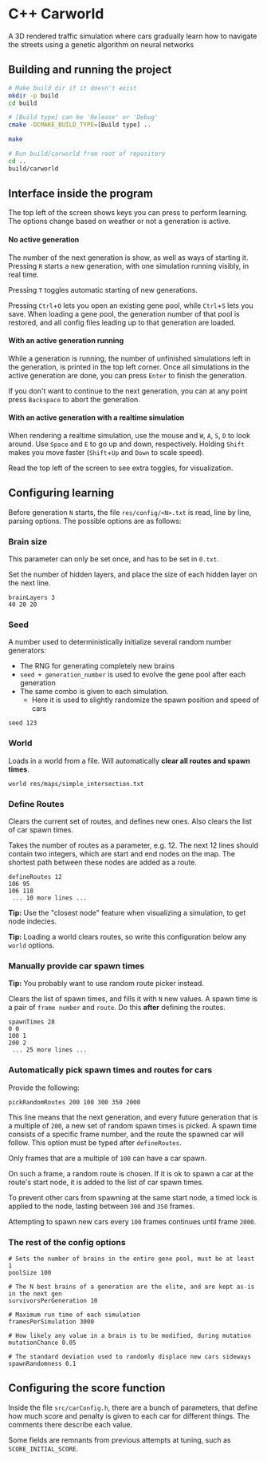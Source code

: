 # C++ Carworld

A 3D rendered traffic simulation where cars gradually learn how to navigate the streets using a genetic algorithm on neural networks

## Building and running the project
```sh
# Make build dir if it doesn't exist
mkdir -p build
cd build

# [Build type] can be 'Release' or 'Debug'
cmake -DCMAKE_BUILD_TYPE=[Build type] ..

make

# Run build/carworld from root of repository
cd ..
build/carworld
```

## Interface inside the program
The top left of the screen shows keys you can press to perform learning.
The options change based on weather or not a generation is active.

#### No active generation
The number of the next generation is show, as well as ways of starting it.
Pressing `R` starts a new generation, with one simulation running visibly, in real time.

Pressing `T` toggles automatic starting of new generations.

Pressing `Ctrl`+`O` lets you open an existing gene pool, while `Ctrl`+`S` lets you save.
When loading a gene pool, the generation number of that pool is restored,
and all config files leading up to that generation are loaded.

#### With an active generation running
While a generation is running, the number of unfinished simulations left in the generation,
is printed in the top left corner.
Once all simulations in the active generation are done,
you can press `Enter` to finish the generation.

If you don't want to continue to the next generation, you can at any point press `Backspace` to abort the generation.

#### With an active generation with a realtime simulation
When rendering a realtime simulation, use the mouse and `W`, `A`, `S`, `D` to look around.
Use `Space` and `E` to go up and down, respectively.
Holding `Shift` makes you move faster (`Shift`+`Up` and `Down` to scale speed).

Read the top left of the screen to see extra toggles, for visualization.

## Configuring learning
Before generation `N` starts, the file `res/config/<N>.txt` is read, line by line,
parsing options. The possible options are as follows:

### Brain size
This parameter can only be set once, and has to be set in `0.txt`.

Set the number of hidden layers, and place the size of each hidden layer on the next line.
```
brainLayers 3
40 20 20
```

### Seed
A number used to deterministically initialize several random number generators:
 - The RNG for generating completely new brains
 - `seed + generation_number` is used to evolve the gene pool after each generation
 - The same combo is given to each simulation.
   - Here it is used to slightly randomize the spawn position and speed of cars 

```
seed 123
```

### World
Loads in a world from a file.
Will automatically **clear all routes and spawn times**.
```
world res/maps/simple_intersection.txt
```

### Define Routes
Clears the current set of routes, and defines new ones.
Also clears the list of car spawn times.

Takes the number of routes as a parameter, e.g. 12.
The next 12 lines should contain two integers, which are start and end nodes on the map.
The shortest path between these nodes are added as a route.
```
defineRoutes 12
106 95
106 118
 ... 10 more lines ...
```
**Tip:** Use the "closest node" feature when visualizing a simulation, to get node indecies.

**Tip:** Loading a world clears routes, so write this configuration below any `world` options.

### Manually provide car spawn times
**Tip:** You probably want to use random route picker instead.

Clears the list of spawn times, and fills it with `N` new values.
A spawn time is a pair of `frame number` and `route`.
Do this **after** defining the routes.
```
spawnTimes 28
0 0
100 1
200 2
 ... 25 more lines ...
```

### Automatically pick spawn times and routes for cars
Provide the following:
```
pickRandomRoutes 200 100 300 350 2000
```
This line means that the next generation,
and every future generation that is a multiple of `200`,
a new set of random spawn times is picked.
A spawn time consists of a specific frame number, and the route the spawned car will follow.
This option must be typed after `defineRoutes`.

Only frames that are a multiple of `100` can have a car spawn.

On such a frame, a random route is chosen. If it is ok to spawn
a car at the route's start node, it is added to the list of car spawn times.

To prevent other cars from spawning at the same start node,
a timed lock is applied to the node, lasting between `300` and `350` frames.

Attempting to spawn new cars every `100` frames continues until frame `2000`.

### The rest of the config options
```
# Sets the number of brains in the entire gene pool, must be at least 1
poolSize 100
```

```
# The N best brains of a generation are the elite, and are kept as-is in the next gen
survivorsPerGeneration 10
```

```
# Maximum run time of each simulation 
framesPerSimulation 3000
```

```
# How likely any value in a brain is to be modified, during mutation
mutationChance 0.05
```

```
# The standard deviation used to randomly displace new cars sideways
spawnRandomness 0.1
```

## Configuring the score function
Inside the file `src/carConfig.h`, there are a bunch of parameters,
that define how much score and penalty is given to each car for different
things. The comments there describe each value.

Some fields are remnants from previous attempts at tuning,
such as `SCORE_INITIAL_SCORE`.
